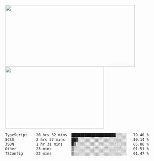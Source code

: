 <a href="https://github.com/anuraghazra/github-readme-stats">
  <img height=200 width=420 align="center" src="https://github-readme-stats.vercel.app/api?username=airRnot1106&hide_title=true&show_icons=true&rank_icon=github" />
</a>
<a href="https://github.com/anuraghazra/convoychat">
  <img height=200 width=320 align="center" src="https://github-readme-stats.vercel.app/api/top-langs/?username=airRnot1106&hide_title=true&layout=compact&hide=html,css" />
</a>

<!--START_SECTION:waka-->

```txt
TypeScript    20 hrs 32 mins  ████████████████████░░░░░   79.40 %
SCSS          2 hrs 37 mins   ██▓░░░░░░░░░░░░░░░░░░░░░░   10.14 %
JSON          1 hr 31 mins    █▒░░░░░░░░░░░░░░░░░░░░░░░   05.86 %
Other         23 mins         ▒░░░░░░░░░░░░░░░░░░░░░░░░   01.51 %
TSConfig      22 mins         ▒░░░░░░░░░░░░░░░░░░░░░░░░   01.47 %
```

<!--END_SECTION:waka-->
